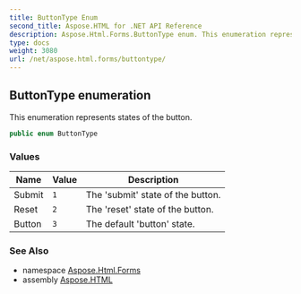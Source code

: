 ```yaml
---
title: ButtonType Enum
second_title: Aspose.HTML for .NET API Reference
description: Aspose.Html.Forms.ButtonType enum. This enumeration represents states of the button
type: docs
weight: 3080
url: /net/aspose.html.forms/buttontype/
---
```

## ButtonType enumeration

This enumeration represents states of the button.

```csharp
public enum ButtonType
```

### Values

| Name | Value | Description |
| --- | --- | --- |
| Submit | `1` | The 'submit' state of the button. |
| Reset | `2` | The 'reset' state of the button. |
| Button | `3` | The default 'button' state. |

### See Also

* namespace [Aspose.Html.Forms](../../aspose.html.forms/)
* assembly [Aspose.HTML](../../)
